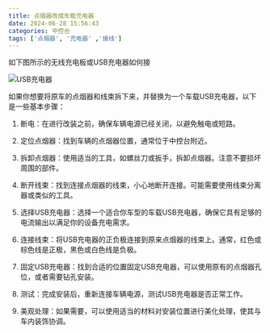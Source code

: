 ```yaml
---
title: 点烟器改成车载充电器
date: 2024-06-28 15:56:43
categories: 中控台
tags: ['点烟器', '充电器' ,'接线']
---
```


如下图所示的无线充电板或USB充电器如何接

![USB充电器](https://img.picui.cn/free/2024/06/28/667e6ed1498ac.png)

如果你想要将原车的点烟器和线束拆下来，并替换为一个车载USB充电器，以下是一些基本步骤：

1. 断电：在进行改装之前，确保车辆电源已经关闭，以避免触电或短路。

2. 定位点烟器：找到车辆的点烟器位置，通常位于中控台附近。

3. 拆卸点烟器：使用适当的工具，如螺丝刀或扳手，拆卸点烟器。注意不要损坏周围的部件。

4. 断开线束：找到连接点烟器的线束，小心地断开连接。可能需要使用线束分离器或类似的工具。

5. 选择USB充电器：选择一个适合你车型的车载USB充电器，确保它具有足够的电流输出以满足你的设备充电需求。

6. 连接线束：将USB充电器的正负极连接到原来点烟器的线束上。通常，红色或棕色线是正极，黑色或白色线是负极。

7. 固定USB充电器：找到合适的位置固定USB充电器，可以使用原有的点烟器孔位，或者需要钻孔安装。

8. 测试：完成安装后，重新连接车辆电源，测试USB充电器是否正常工作。

9. 美观处理：如果需要，可以使用适当的材料对安装位置进行美化处理，使其与车内装饰协调。